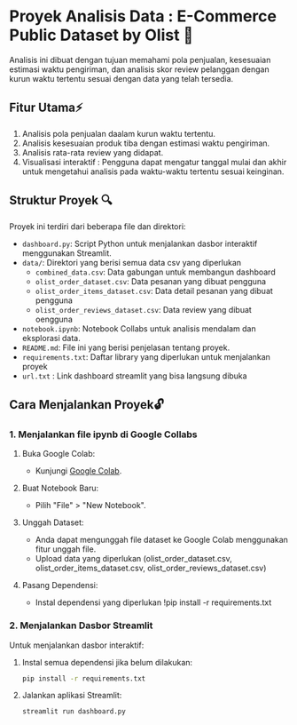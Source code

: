 # Proyek Analisis Data : E-Commerce Public Dataset by Olist 🎁 

Analisis ini dibuat dengan tujuan memahami pola penjualan, kesesuaian estimasi waktu pengiriman, dan analisis skor review pelanggan dengan kurun waktu tertentu sesuai dengan data yang telah tersedia.

## Fitur Utama⚡

1. Analisis pola penjualan daalam kurun waktu tertentu.
2. Analisis kesesuaian produk tiba dengan estimasi waktu pengiriman.
3. Analisis rata-rata review yang didapat.
4. Visualisasi interaktif : Pengguna dapat mengatur tanggal mulai dan akhir untuk mengetahui analisis pada waktu-waktu tertentu sesuai keinginan.

## Struktur Proyek 🔍

Proyek ini terdiri dari beberapa file dan direktori:
- `dashboard.py`: Script Python untuk menjalankan dasbor interaktif menggunakan Streamlit.
- `data/`: Direktori yang berisi semua data csv yang diperlukan
  - `combined_data.csv`: Data gabungan untuk membangun dashboard
  - `olist_order_dataset.csv`: Data pesanan yang dibuat pengguna
  - `olist_order_items_dataset.csv`: Data detail pesanan yang dibuat pengguna
  - `olist_order_reviews_dataset.csv`: Data review yang dibuat oengguna
- `notebook.ipynb`: Notebook Collabs untuk analisis mendalam dan eksplorasi data.
- `README.md`: File ini yang berisi penjelasan tentang proyek.
- `requirements.txt`: Daftar library yang diperlukan untuk menjalankan proyek
- `url.txt` : Link dashboard streamlit yang bisa langsung dibuka

## Cara Menjalankan Proyek🔓

### 1. Menjalankan file ipynb di Google Collabs

1. Buka Google Colab:
   - Kunjungi [Google Colab](https://colab.research.google.com/).

2. Buat Notebook Baru:
   - Pilih "File" > "New Notebook".

3. Unggah Dataset:
   - Anda dapat mengunggah file dataset ke Google Colab menggunakan fitur unggah file.
   - Upload data yang diperlukan (olist_order_dataset.csv, olist_order_items_dataset.csv, olist_order_reviews_dataset.csv)

4. Pasang Dependensi:
   - Instal dependensi yang diperlukan
   !pip install -r requirements.txt

### 2. Menjalankan Dasbor Streamlit
Untuk menjalankan dasbor interaktif:
1. Instal semua dependensi jika belum dilakukan:
   ```bash
   pip install -r requirements.txt
   ```
2. Jalankan aplikasi Streamlit:
   ```bash
   streamlit run dashboard.py
   ```

